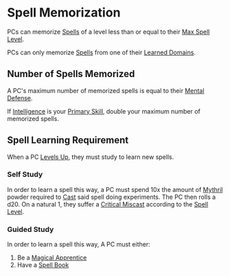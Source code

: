 # Spell Memorization

PCs can memorize [Spells](../../Spells.md) of a level less than or equal to their [Max Spell Level](../../Spells/Spell%20Level.md#Max%20Spell%20Level).

PCs can only memorize [Spells](../../Spells.md) from one of their [Learned Domains](Learned%20Domains.md).

## Number of Spells Memorized

A PC's maximum number of memorized spells is equal to their [Mental Defense](../../../Player%20Characters/Derived%20Statistics/Mental%20Defense.md).

If [Intelligence](../../../Player%20Characters/The%20Ability%20Scores/Intelligence.md) is your [Primary Skill](../../../Player%20Characters/Backgrounds/Primary%20Skill.md), double your maximum number of memorized spells.

## Spell Learning Requirement

When a PC [Levels Up](../../../Player%20Characters/Derived%20Statistics/Level.md#Level%20Up), they must study to learn new spells.

### Self Study

In order to learn a spell this way, a PC must spend 10x the amount of [Mythril](../Mythril.md) powder required to [Cast](../Spellcasting.md) said spell doing experiments. The PC then rolls a d20. On a natural 1, they suffer a [Critical Miscast](../../../Game%20Procedures/Die%20Rolling%20Mechanics/Critical%20Miscast.md) according to the [Spell Level](../../Spells/Spell%20Level.md).

### Guided Study

In order to learn a spell this way, A PC must either:

1. Be a [Magical Apprentice](Magical%20Apprentice.md)
2. Have a [Spell Book](Spell%20Book.md)
